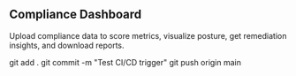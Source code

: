 ## Compliance Dashboard

Upload compliance data to score metrics, visualize posture, get remediation insights, and download reports.

git add .
git commit -m "Test CI/CD trigger"
git push origin main
